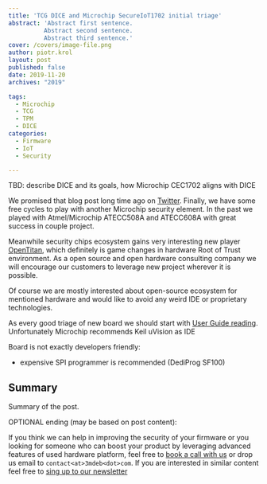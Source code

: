 ```yaml
---
title: 'TCG DICE and Microchip SecureIoT1702 initial triage'
abstract: 'Abstract first sentence.
          Abstract second sentence.
          Abstract third sentence.'
cover: /covers/image-file.png
author: piotr.krol
layout: post
published: false
date: 2019-11-20
archives: "2019"

tags:
  - Microchip
  - TCG
  - TPM
  - DICE
categories:
  - Firmware
  - IoT
  - Security

---
```


TBD: describe DICE and its goals, how Microchip CEC1702 aligns with DICE

We promised that blog post long time ago on
[Twitter](https://twitter.com/3mdeb_com/status/1103628886955442176). Finally,
we have some free cycles to play with another Microchip security element. In
the past we played with Atmel/Microchip ATECC508A and ATECC608A with great
success in couple project.

Meanwhile security chips ecosystem gains very interesting new player
[OpenTitan](https://opentitan.org), which definitely is game changes in
hardware Root of Trust environment. As a open source and open hardware
consulting company we will encourage our customers to leverage new project
wherever it is possible.

Of course we are mostly interested about open-source ecosystem for mentioned
hardware and would like to avoid any weird IDE or proprietary technologies.

As every good triage of new board we should start with [User Guide reading](http://ww1.microchip.com/downloads/en/DeviceDoc/SecureIoT1702-Users-Guide-DS50002729A.pdf).
Unfortunately Microchip recommends Keil uVision as IDE

Board is not exactly developers friendly:
- expensive SPI programmer is recommended (DediProg SF100)


## Summary

Summary of the post.

OPTIONAL ending (may be based on post content):

If you think we can help in improving the security of your firmware or you
looking for someone who can boost your product by leveraging advanced features
of used hardware platform, feel free to [book a call with us](https://calendly.com/3mdeb/consulting-remote-meeting)
or drop us email to `contact<at>3mdeb<dot>com`. If you are interested in similar
content feel free to [sing up to our newsletter](http://eepurl.com/gfoekD)
